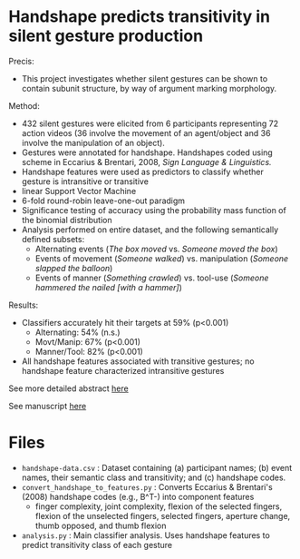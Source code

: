 # Handshape predicts transitivity in silent gesture production
Precis:
- This project investigates whether silent gestures can be shown to contain subunit structure, by way of argument marking morphology.

Method:
- 432 silent gestures were elicited from 6 participants representing 72 action videos (36 involve the movement of an agent/object and 36 involve the manipulation of an object).  
- Gestures were annotated for handshape. Handshapes coded using scheme in Eccarius & Brentari, 2008, *Sign Language & Linguistics.*
- Handshape features were used as predictors to classify whether gesture is intransitive or transitive
- linear Support Vector Machine
- 6-fold round-robin leave-one-out paradigm
- Significance testing of accuracy using the probability mass function of the binomial distribution
- Analysis performed on entire dataset, and the following semantically defined subsets:
  - Alternating events (*The box moved* vs. *Someone moved the box*)
  - Events of movement (*Someone walked*) vs. manipulation (*Someone slapped the balloon*)
  - Events of manner (*Something crawled*) vs. tool-use (*Someone hammered the nailed \[with a hammer\]*)

Results:
- Classifiers accurately hit their targets at 59% (p<0.001)
  - Alternating: 54% (n.s.)
  - Movt/Manip: 67% (p<0.001)
  - Manner/Tool: 82% (p<0.001)
- All handshape features associated with transitive gestures; no handshape feature characterized intransitive gestures

See more detailed abstract [here](https://github.com/C-huck/C-huck.github.io/blob/master/pdfs/CUNY2020.pdf)

See manuscript [here](https://docs.google.com/document/d/1OiYknCBRLQxD7zS68Q_yIqU_QCEYDRbUg4jz_H-aHYg/edit?usp=sharing)

# Files
- `handshape-data.csv` : Dataset containing (a) participant names; (b) event names, their semantic class and transitivity; and (c) handshape codes. 
- `convert_handshape_to_features.py` : Converts Eccarius & Brentari's (2008) handshape codes (e.g., B^T-) into component features
  - finger complexity, joint complexity, flexion of the selected fingers, flexion of the unselected fingers, selected fingers, aperture change, thumb opposed, and thumb flexion
- `analysis.py` : Main classifier analysis. Uses handshape features to predict transitivity class of each gesture
